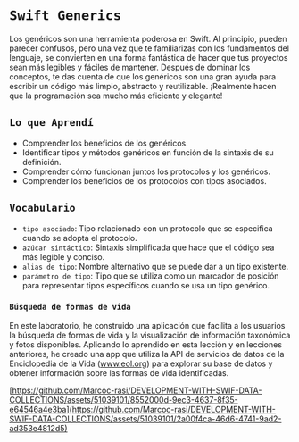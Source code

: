 # `Swift Generics`

Los genéricos son una herramienta poderosa en Swift. Al principio, pueden parecer confusos, pero una vez que te familiarizas con los fundamentos del lenguaje, se convierten en una forma fantástica de hacer que tus proyectos sean más legibles y fáciles de mantener. Después de dominar los conceptos, te das cuenta de que los genéricos son una gran ayuda para escribir un código más limpio, abstracto y reutilizable. ¡Realmente hacen que la programación sea mucho más eficiente y elegante!

## `Lo que Aprendí`

- Comprender los beneficios de los genéricos.
- Identificar tipos y métodos genéricos en función de la sintaxis de su definición.
- Comprender cómo funcionan juntos los protocolos y los genéricos.
- Comprender los beneficios de los protocolos con tipos asociados.

## `Vocabulario`
- `tipo asociado`: Tipo relacionado con un protocolo que se especifica cuando se adopta el protocolo.
- `azúcar sintáctico`: Sintaxis simplificada que hace que el código sea más legible y conciso.
- `alias de tipo`: Nombre alternativo que se puede dar a un tipo existente.
- `parámetro de tipo`: Tipo que se utiliza como un marcador de posición para representar tipos específicos cuando se usa un tipo genérico.


### `Búsqueda de formas de vida`

En este laboratorio, he construido una aplicación que facilita a los usuarios la búsqueda de formas de vida y la visualización de información taxonómica y fotos disponibles. Aplicando lo aprendido en esta lección y en lecciones anteriores, he creado una app que utiliza la API de servicios de datos de la Enciclopedia de la Vida (www.eol.org) para explorar su base de datos y obtener información sobre las formas de vida identificadas.

[https://github.com/Marcoc-rasi/DEVELOPMENT-WITH-SWIF-DATA-COLLECTIONS/assets/51039101/8552000d-9ec3-4637-8f35-e64546a4e3ba](https://github.com/Marcoc-rasi/DEVELOPMENT-WITH-SWIF-DATA-COLLECTIONS/assets/51039101/2a00f4ca-46d6-4741-9ad2-ad353e4812d5)

